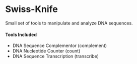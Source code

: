 # Swiss-Knife
Small set of tools to manipulate and analyze DNA sequences.

#### Tools Included
- DNA Sequence Complementor (complement)
- DNA Nucleotide Counter (count) 
- DNA Sequence Transcription (transcribe)